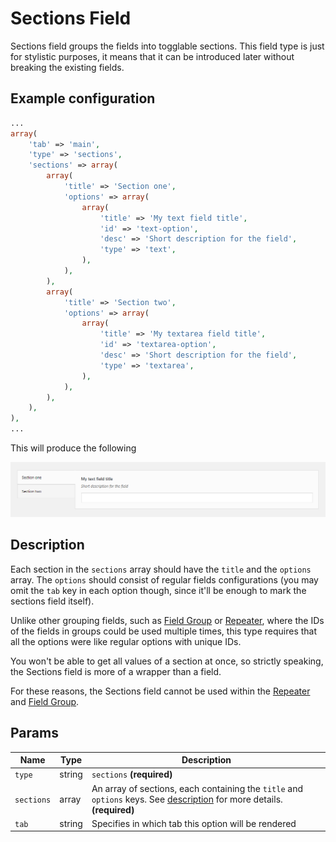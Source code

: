 # Sections Field

Sections field groups the fields into togglable sections. This field type is just for stylistic purposes, it means that it can be introduced later without breaking the existing fields.
 
## Example configuration

```php
...
array(
    'tab' => 'main',
    'type' => 'sections',
    'sections' => array(
        array(
            'title' => 'Section one',
            'options' => array(
                array(
                    'title' => 'My text field title',
                    'id' => 'text-option',
                    'desc' => 'Short description for the field',
                    'type' => 'text',
                ),
            ),
        ),
        array(
            'title' => 'Section two',
            'options' => array(
                array(
                    'title' => 'My textarea field title',
                    'id' => 'textarea-option',
                    'desc' => 'Short description for the field',
                    'type' => 'textarea',
                ),
            ),
        ),
    ),
),
...
```

This will produce the following

![](../assets/sections.png)

## Description

Each section in the `sections` array should have the `title` and the `options` array. The `options` should consist of regular fields configurations (you may omit the `tab` key in each option though, since it'll be enough to mark the sections field itself).

Unlike other grouping fields, such as [Field Group](field-group.md) or [Repeater](repeater.md), where the IDs of the fields in groups could be used multiple times, this type requires that all the options were like regular options with unique IDs.

You won't be able to get all values of a section at once, so strictly speaking, the Sections field is more of a wrapper than a field.

For these reasons, the Sections field cannot be used within the [Repeater](repeater.md) and [Field Group](field-group.md).

## Params

| Name | Type | Description |
| --- | --- | --- |
| `type` | string | `sections` **(required)**
| `sections` | array | An array of sections, each containing the `title` and `options` keys. See [description](description.md) for more details. **(required)**
| `tab` | string | Specifies in which tab this option will be rendered